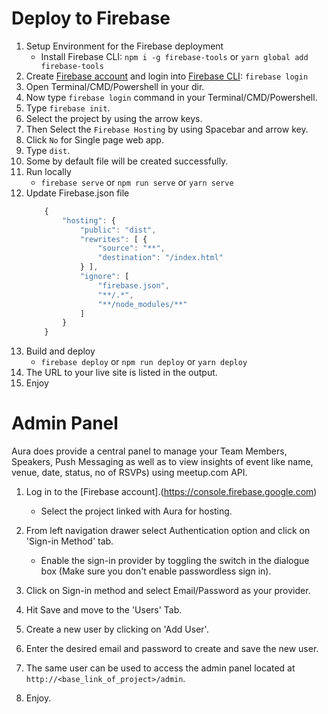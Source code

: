 # Deploy to Firebase

1. Setup Environment for the Firebase deployment
   * Install Firebase CLI: `npm i -g firebase-tools` or `yarn global add firebase-tools`
1. Create [Firebase account](https://console.firebase.google.com) and login into [Firebase CLI](https://firebase.google.com/docs/cli/): `firebase login`
1. Open Terminal/CMD/Powershell in your dir.
1. Now type `firebase login` command in your Terminal/CMD/Powershell. 
1. Type `firebase init`.
1. Select the project by using the arrow keys.
1. Then Select the `Firebase Hosting` by using Spacebar and arrow key.
1. Click `No` for Single page web app.
1. Type `dist`.
1. Some by default file will be created successfully.
1. Run locally
   * `firebase serve` or `npm run serve` or `yarn serve` 
1. Update Firebase.json file
    ```js
        {
            "hosting": {
                "public": "dist",
                "rewrites": [ {
                    "source": "**",
                    "destination": "/index.html"
                } ],
                "ignore": [
                    "firebase.json",
                    "**/.*",
                    "**/node_modules/**"
                ]
            }
        }
    ```
1. Build and deploy
   * `firebase deploy` or `npm run deploy` or `yarn deploy`
1. The URL to your live site is listed in the output.
1. Enjoy

# Admin Panel
Aura does provide a central panel to manage your Team Members, Speakers, Push Messaging as well as to view insights of event like name, venue, date, status, no of RSVPs) using meetup.com API.

1. Log in to the [Firebase account].(https://console.firebase.google.com) 
   * Select the project linked with Aura for hosting.
1. From left navigation drawer select Authentication option and click on 'Sign-in Method' tab.
   * Enable the sign-in provider by toggling the switch in the dialogue box (Make sure you don't enable passwordless sign in).

1. Click on Sign-in method and select Email/Password as your provider.

1. Hit Save and move to the 'Users' Tab.
1. Create a new user by clicking on 'Add User'.
1. Enter the desired email and password to create and save the new user.
1. The same user can be used to access the admin panel located at ```http://<base_link_of_project>/admin```.
1. Enjoy.
